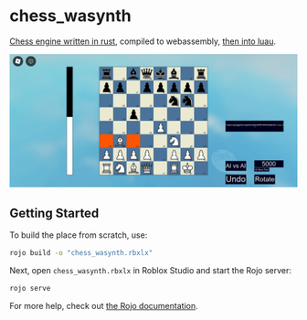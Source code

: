# chess_wasynth
[Chess engine written in rust](https://github.com/Someon1e/chess), compiled to webassembly, [then into luau](https://github.com/Rerumu/Wasynth).

![image](image.png)

## Getting Started
To build the place from scratch, use:

```bash
rojo build -o "chess_wasynth.rbxlx"
```

Next, open `chess_wasynth.rbxlx` in Roblox Studio and start the Rojo server:

```bash
rojo serve
```

For more help, check out [the Rojo documentation](https://rojo.space/docs).